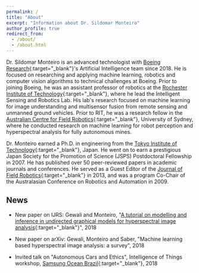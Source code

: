 ```yaml
---
permalink: /
title: "About"
excerpt: "Information about Dr. Sildomar Monteiro"
author_profile: true
redirect_from: 
  - /about/
  - /about.html
---
```


Dr. Sildomar Monteiro is an advanced technologist with [Boeing Research](http://www.boeing.com/innovation/){:target="_blank"}'s Artificial Intelligence team since 2018. He is focused on researching and applying machine learning, robotics and computer vision algorithms to technical challenges at Boeing. Prior to joining Boeing, he was an assistant professor of robotics at the [Rochester Institute of Technology](https://www.rit.edu/kgcoe/electrical/){:target="_blank"}, where he lead the Intelligent Sensing and Robotics Lab. His lab's research focused on machine learning for image understanding and multisensor fusion from remote sensing and unmanned ground vehicles. Prior to RIT, he was a research fellow in the [Australian Centre for Field Robotics](https://sydney.edu.au/engineering/our-research/robotics-and-intelligent-systems/australian-centre-for-field-robotics.html){:target="_blank"}, University of Sydney, where he conducted research on machine learning for robot perception and hyperspectral analysis for fully autonomous mines.

Dr. Monteiro earned a Ph.D. in engineering from the [Tokyo Institute of Technology](https://www.titech.ac.jp/english/){:target="_blank"}, Japan. He went on to earn a prestigious Japan Society for the Promotion of Science (JSPS) Postdoctoral Fellowship in 2007. He has published over 50 peer-reviewed papers in academic journals and conferences. He served as a Guest Editor of the [Journal of Field Robotics](https://onlinelibrary.wiley.com/journal/15564967){:target="_blank"} in 2013, and was a program Co-Chair of the Australasian Conference on Robotics and Automation in 2009. 

## News

* New paper on IJRS: Gewali and Monteiro, "[A tutorial on modelling and inference in undirected graphical models for hyperspectral image analysis](https://www.tandfonline.com/doi/abs/10.1080/01431161.2018.1465614){:target="_blank"}", 2018

* New paper on arXiv: Gewali, Monteiro and Saber, "Machine learning based hyperspectral image analysis: a survey", 2018

* Invited talk on "Autonomous Cars and Ethics", Intelligence of Things workshop, [Samsung Ocean Brazil](http://oceanbrasil.com/){:target="_blank"}, 2018
